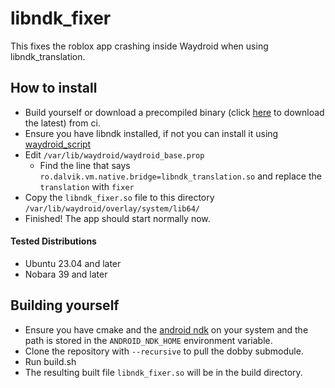 # libndk_fixer
This fixes the roblox app crashing inside Waydroid when using libndk_translation.


## How to install
- Build yourself or download a precompiled binary (click [here](https://nightly.link/Slappy826/libndk-fixer/workflows/build/master/lib.zip) to download the latest) from ci.
- Ensure you have libndk installed, if not you can install it using [waydroid_script](https://github.com/casualsnek/waydroid_script)
- Edit `/var/lib/waydroid/waydroid_base.prop`
  - Find the line that says `ro.dalvik.vm.native.bridge=libndk_translation.so` and replace the `translation` with `fixer`
- Copy the `libndk_fixer.so` file to this directory `/var/lib/waydroid/overlay/system/lib64/`
- Finished! The app should start normally now.


#### Tested Distributions
- Ubuntu 23.04 and later
- Nobara 39 and later


## Building yourself
- Ensure you have cmake and the [android ndk](https://developer.android.com/ndk/downloads) on your system and the path is stored in the `ANDROID_NDK_HOME` environment variable.
- Clone the repository with `--recursive` to pull the dobby submodule.
- Run build.sh
- The resulting built file `libndk_fixer.so` will be in the build directory.
